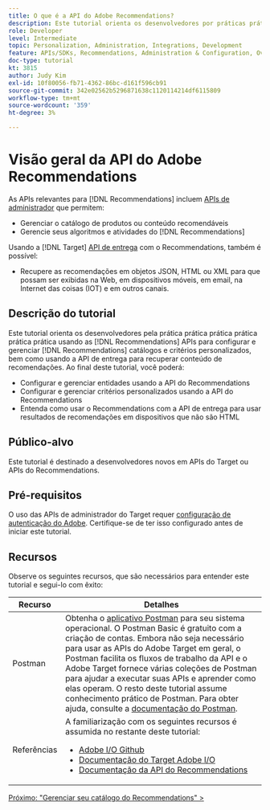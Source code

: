 ```yaml
---
title: O que é a API do Adobe Recommendations?
description: Este tutorial orienta os desenvolvedores por práticas práticas práticas práticas usando as APIs do Adobe Target Recommendations para configurar e gerenciar catálogos Recommendations e critérios personalizados, bem como usar a API de entrega para recuperar conteúdo de recomendações.
role: Developer
level: Intermediate
topic: Personalization, Administration, Integrations, Development
feature: APIs/SDKs, Recommendations, Administration & Configuration, Overview
doc-type: tutorial
kt: 3815
author: Judy Kim
exl-id: 10f80056-fb71-4362-86bc-d161f596cb91
source-git-commit: 342e02562b5296871638c1120114214df6115809
workflow-type: tm+mt
source-wordcount: '359'
ht-degree: 3%

---
```


# Visão geral da API do Adobe Recommendations

As APIs relevantes para [!DNL Recommendations] incluem [APIs de administrador](https://experienceleague.adobe.com/docs/target/using/apis/api-overview.html?lang=en) que permitem:

* Gerenciar o catálogo de produtos ou conteúdo recomendáveis
* Gerencie seus algoritmos e atividades do [!DNL Recommendations]

Usando a [!DNL Target] [API de entrega](https://experienceleague.adobe.com/docs/target/using/apis/api-overview.html?lang=en) com o Recommendations, também é possível:

* Recupere as recomendações em objetos JSON, HTML ou XML para que possam ser exibidas na Web, em dispositivos móveis, em email, na Internet das coisas (IOT) e em outros canais.

## Descrição do tutorial

Este tutorial orienta os desenvolvedores pela prática prática prática prática prática prática usando as [!DNL Recommendations] APIs para configurar e gerenciar [!DNL Recommendations] catálogos e critérios personalizados, bem como usando a API de entrega para recuperar conteúdo de recomendações. Ao final deste tutorial, você poderá:

* Configurar e gerenciar entidades usando a API do Recommendations
* Configurar e gerenciar critérios personalizados usando a API do Recommendations
* Entenda como usar o Recommendations com a API de entrega para usar resultados de recomendações em dispositivos que não são HTML

## Público-alvo

Este tutorial é destinado a desenvolvedores novos em APIs do Target ou APIs do Recommendations.

## Pré-requisitos

O uso das APIs de administrador do Target requer [configuração de autenticação do Adobe](../apis/configure-io-target-integration.md). Certifique-se de ter isso configurado antes de iniciar este tutorial.

## Recursos

Observe os seguintes recursos, que são necessários para entender este tutorial e segui-lo com êxito:

| Recurso | Detalhes |
| --- | --- |
| Postman | Obtenha o [aplicativo Postman](https://www.postman.com/downloads/) para seu sistema operacional. O Postman Basic é gratuito com a criação de contas. Embora não seja necessário para usar as APIs do Adobe Target em geral, o Postman facilita os fluxos de trabalho da API e o Adobe Target fornece várias coleções de Postman para ajudar a executar suas APIs e aprender como elas operam. O resto deste tutorial assume conhecimento prático de Postman. Para obter ajuda, consulte a [documentação do Postman](https://learning.getpostman.com/). |
| Referências | A familiarização com os seguintes recursos é assumida no restante deste tutorial:<UL><li>[Adobe I/O Github](https://github.com/adobeio)</li><li>[Documentação do Target Adobe I/O](https://developers.adobetarget.com/api/#introduction)</li><li>[Documentação da API do Recommendations](https://developers.adobetarget.com/api/recommendations/)</li></ul> |

[Próximo: &quot;Gerenciar seu catálogo do Recommendations&quot; >](manage-catalog.md)
